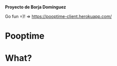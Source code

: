 **Proyecto de Borja Domínguez**


Go fun =)! => https://pooptime-client.herokuapp.com/


# Pooptime

# What?
